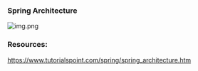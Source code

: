 ### Spring Architecture
![img.png](img.png)






### Resources:
https://www.tutorialspoint.com/spring/spring_architecture.htm

